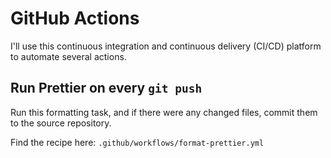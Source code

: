 # GitHub Actions
I'll use this continuous integration and continuous delivery (CI/CD) platform to automate several actions.

## Run Prettier on every `git push`
Run this formatting task, and if there were any changed files, commit them to the source repository.

Find the recipe here: `.github/workflows/format-prettier.yml`